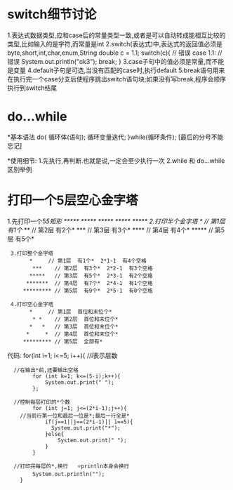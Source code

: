 # switch细节讨论
 1.表达式数据类型,应和case后的常量类型一致,或者是可以自动转成能相互比较的类型,比如输入的是字符,而常量是int
 2.switch(表达式)中,表达式的返回值必须是byte,short,int,char,enum,String
   double c = 1.1;
   switch(c){ // 错误
      case 1.1: // 错误
        System.out.println("ok3");
        break;
   }
 3.case子句中的值必须是常量,而不能是变量
 4.default子句是可选,当没有匹配的case时,执行default
 5.break语句用来在执行完一个case分支后使程序跳出switch语句块;如果没有写break,程序会顺序执行到switch结尾

 # do...while
 *基本语法 
  do{
    循环体(语句);
    循环变量迭代;
  }while(循环条件); [最后的分号不能忘记]

 *使用细节:
  1.先执行,再判断.也就是说,一定会至少执行一次
  2.while 和 do...while 区别举例

 # 打印一个5层空心金字塔
   1.先打印一个5*5矩形
	   *****
		 *****
		 *****
		 *****
		 *****
	 2.打印半个金字塔
	   *     // 第1层  有1个*
		 **    // 第2层  有2个*
		 ***   // 第3层  有3个*
		 ****  // 第4层  有4个*
		 ***** // 第5层  有5个*

	 3.打印整个金字塔
	       *     // 第1层  有1个*  2*1-1  有4个空格
		    ***    // 第2层  有3个*  2*2-1  有3个空格
		   *****   // 第3层  有5个*  2*3-1  有2个空格
		  *******  // 第4层  有7个*  2*4-1  有1个空格
		 ********* // 第5层  有9个*  2*5-1  有0个空格

	 4.打印空心金字塔
	       *     // 第1层  首位和末位个*
		    * *    // 第2层  首位和末位个*
		   *   *   // 第3层  首位和末位个*
		  *     *  // 第4层  首位和末位个*
		 ********* // 第5层  全部有*
     
  代码:
    for(int i=1; i<=5; i++){   //i表示层数
      
      //在输出*前,还要输出空格
			for (int k=1; k<=(5-i);k++){
				System.out.print(" ");
			};
      
      //控制每层打印的*个数
			for (int j=1; j<=(2*i-1);j++){
        //当前行第一位和最后一位是*;最后一行全是*
				if(j==1||j==(2*i-1)|| i==5){
				  System.out.print("*");
				}else{
					System.out.print(" ");
				}
			}
      
      //打印完每层的*,换行   ⭐️println本身会换行
			System.out.println("");
		}
